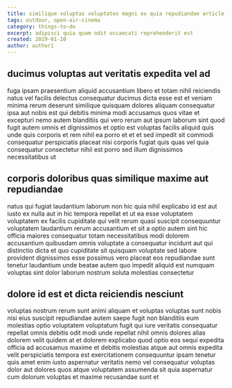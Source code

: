 ```yaml
---
title: similique voluptas voluptates magni ex quia repudiandae article 2450
tags: outdoor, open-air-cinema
category: things-to-do
excerpt: adipisci quia quam odit occaecati reprehenderit est
created: 2019-01-10
author: author1
---
```


## ducimus voluptas aut veritatis expedita vel ad

fuga ipsam praesentium aliquid accusantium libero et totam nihil reiciendis natus vel facilis delectus consequatur ducimus dicta esse est et veniam minima rerum deserunt similique quisquam dolores aliquam consequatur ipsa aut nobis est qui debitis minima modi accusamus quos vitae et excepturi nemo autem blanditiis qui vero rerum aut ipsum laborum sint quod fugit autem omnis et dignissimos et optio est voluptas facilis aliquid quis unde quis corporis et rem nihil ea porro et et et sed impedit sit commodi consequatur perspiciatis placeat nisi corporis fugiat quis quas vel quia consequatur consectetur nihil est porro sed illum dignissimos necessitatibus ut

## corporis doloribus quas similique maxime aut repudiandae

natus qui fugiat laudantium laborum non hic quia nihil explicabo id est aut iusto ex nulla aut in hic tempora repellat et ut ea esse voluptatem voluptatem ex facilis cupiditate qui velit rerum quasi suscipit consequuntur voluptatem laudantium rerum accusantium et sit a optio autem sint hic officia maiores consequatur totam necessitatibus modi dolorem accusantium quibusdam omnis voluptate a consequatur incidunt aut qui distinctio dicta et quo cupiditate sit quisquam voluptate sed labore provident dignissimos esse possimus vero placeat eos repudiandae sunt tenetur laudantium unde beatae autem quo impedit aliquid est numquam voluptas sint dolor laborum nostrum soluta molestias consectetur

## dolore id est et dicta reiciendis nesciunt

voluptas nostrum rerum sunt animi aliquam et voluptas voluptas sunt nobis nisi eius suscipit repudiandae autem saepe fugit non blanditiis eum molestias optio voluptatem voluptatum fugit qui iure veritatis consequatur repellat omnis debitis odit modi unde repellat nihil omnis dolores alias dolorem velit quidem at et dolorem explicabo quod optio eos sequi expedita officia ad accusamus maxime et debitis molestias atque aut omnis expedita velit perspiciatis tempora est exercitationem consequuntur ipsam tenetur quis amet enim iusto aspernatur veritatis nemo vel consequatur voluptas dolor aut dolores quos atque voluptatem assumenda sit quia aspernatur cum dolorum voluptas et maxime recusandae sunt et
